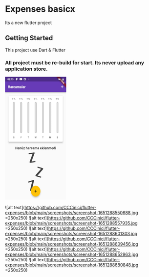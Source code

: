 # Expenses basicx

Its a new flutter project

## Getting Started

This project use Dart & Flutter 

### All project must be re-build for start. Its never upload any application store.


<img src="https://github.com/CCCinici/flutter-expenses/blob/main/screenshots/screenshot-1651288550688.jpg" data-canonical-src="https://github.com/CCCinici/flutter-expenses/blob/main/screenshots/screenshot-1651288550688.jpg" width="200" height="400" />

![alt text](https://github.com/CCCinici/flutter-expenses/blob/main/screenshots/screenshot-1651288550688.jpg =250x250)
![alt text](https://github.com/CCCinici/flutter-expenses/blob/main/screenshots/screenshot-1651288557935.jpg =250x250)
![alt text](https://github.com/CCCinici/flutter-expenses/blob/main/screenshots/screenshot-1651288601303.jpg =250x250)
![alt text](https://github.com/CCCinici/flutter-expenses/blob/main/screenshots/screenshot-1651288609456.jpg =250x250)
![alt text](https://github.com/CCCinici/flutter-expenses/blob/main/screenshots/screenshot-1651288652963.jpg =250x250)
![alt text](https://github.com/CCCinici/flutter-expenses/blob/main/screenshots/screenshot-1651288680848.jpg =250x250)
